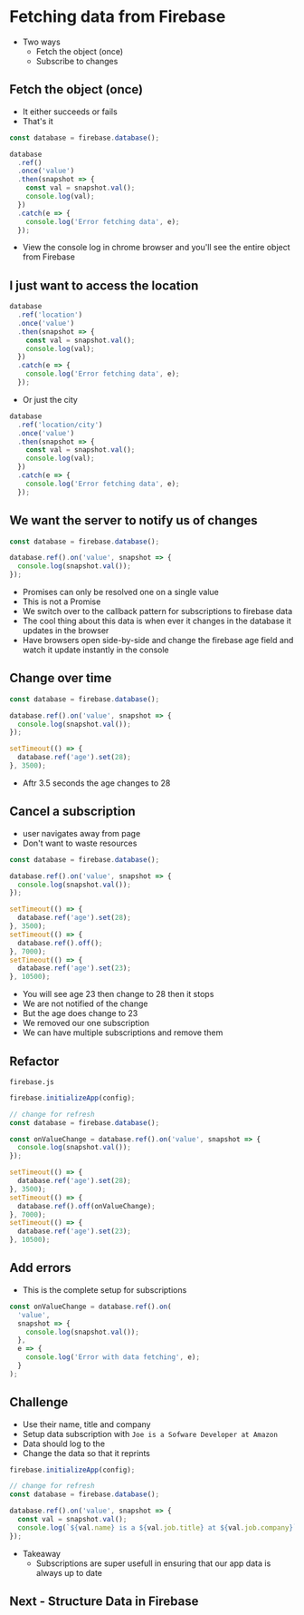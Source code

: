 # Fetching data from Firebase
* Two ways
    - Fetch the object (once)
    - Subscribe to changes

## Fetch the object (once)
* It either succeeds or fails
* That's it

```js
const database = firebase.database();

database
  .ref()
  .once('value')
  .then(snapshot => {
    const val = snapshot.val();
    console.log(val);
  })
  .catch(e => {
    console.log('Error fetching data', e);
  });
```

* View the console log in chrome browser and you'll see the entire object from Firebase

## I just want to access the location
```js
database
  .ref('location')
  .once('value')
  .then(snapshot => {
    const val = snapshot.val();
    console.log(val);
  })
  .catch(e => {
    console.log('Error fetching data', e);
  });
```

* Or just the city

```js
database
  .ref('location/city')
  .once('value')
  .then(snapshot => {
    const val = snapshot.val();
    console.log(val);
  })
  .catch(e => {
    console.log('Error fetching data', e);
  });
```

## We want the server to notify us of changes
```js
const database = firebase.database();

database.ref().on('value', snapshot => {
  console.log(snapshot.val());
});
```

* Promises can only be resolved one on a single value
* This is not a Promise
* We switch over to the callback pattern for subscriptions to firebase data
* The cool thing about this data is when ever it changes in the database it updates in the browser
* Have browsers open side-by-side and change the firebase age field and watch it update instantly in the console

## Change over time
```js
const database = firebase.database();

database.ref().on('value', snapshot => {
  console.log(snapshot.val());
});

setTimeout(() => {
  database.ref('age').set(28);
}, 3500);
```

* Aftr 3.5 seconds the age changes to 28

## Cancel a subscription
* user navigates away from page
* Don't want to waste resources

```js
const database = firebase.database();

database.ref().on('value', snapshot => {
  console.log(snapshot.val());
});

setTimeout(() => {
  database.ref('age').set(28);
}, 3500);
setTimeout(() => {
  database.ref().off();
}, 7000);
setTimeout(() => {
  database.ref('age').set(23);
}, 10500);
```

* You will see age 23 then change to 28 then it stops
* We are not notified of the change
* But the age does change to 23
* We removed our one subscription
* We can have multiple subscriptions and remove them

## Refactor
`firebase.js`

```js
firebase.initializeApp(config);

// change for refresh
const database = firebase.database();

const onValueChange = database.ref().on('value', snapshot => {
  console.log(snapshot.val());
});

setTimeout(() => {
  database.ref('age').set(28);
}, 3500);
setTimeout(() => {
  database.ref().off(onValueChange);
}, 7000);
setTimeout(() => {
  database.ref('age').set(23);
}, 10500);
```

## Add errors
* This is the complete setup for subscriptions

```js
const onValueChange = database.ref().on(
  'value',
  snapshot => {
    console.log(snapshot.val());
  },
  e => {
    console.log('Error with data fetching', e);
  }
);
```

## Challenge
* Use their name, title and company
* Setup data subscription with `Joe is a Sofware Developer at Amazon`
* Data should log to the 
* Change the data so that it reprints

```js
firebase.initializeApp(config);

// change for refresh
const database = firebase.database();

database.ref().on('value', snapshot => {
  const val = snapshot.val();
  console.log(`${val.name} is a ${val.job.title} at ${val.job.company}`);
});
```

* Takeaway
  - Subscriptions are super usefull in ensuring that our app data is always up to date

## Next - Structure Data in Firebase
